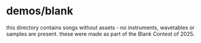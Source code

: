 # demos/blank

this directory contains songs without assets - no instruments, wavetables or samples are present.
these were made as part of the Blank Contest of 2025.
